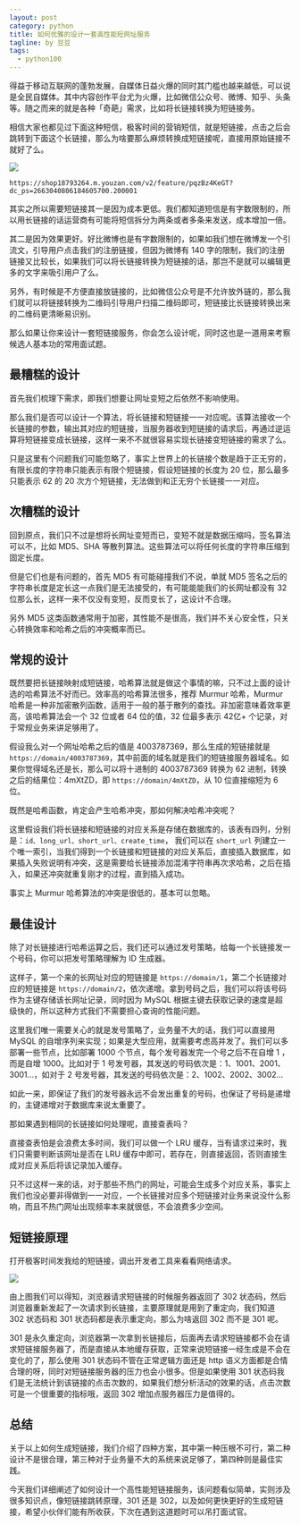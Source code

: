 ```yaml
---
layout: post
category: python
title: 如何优雅的设计一套高性能短网址服务
tagline: by 豆豆
tags: 
  - python100
---
```


得益于移动互联网的蓬勃发展，自媒体日益火爆的同时其门槛也越来越低，可以说是全民自媒体。其中内容创作平台尤为火爆，比如微信公众号、微博、知乎、头条等。随之而来的就是各种「奇葩」需求，比如将长链接转换为短链接务。

<!--more-->

相信大家也都见过下面这种短信，极客时间的营销短信，就是短链接，点击之后会跳转到下面这个长链接，那么为啥要那么麻烦转换成短链接呢，直接用原始链接不就好了么。

![](http://www.justdopython.com/assets/images/2020/12/short-url/001.jpg)

```
https://shop18793264.m.youzan.com/v2/feature/pqzBz4KeGT?dc_ps=2663040806184605700.200001
```

其实之所以需要短链接其一是因为成本更低。我们都知道短信是有字数限制的，所以用长链接的话运营商有可能将短信拆分为两条或者多条来发送，成本增加一倍。

其二是因为效果更好。好比微博也是有字数限制的，如果如我们想在微博发一个引流文，引导用户点击我们的注册链接，但因为微博有 140 字的限制，我们的注册链接又比较长，如果我们可以将长链接转换为短链接的话，那岂不是就可以编辑更多的文字来吸引用户了么。

另外，有时候是不方便直接放链接的，比如微信公众号是不允许放外链的，那么我们就可以将链接转换为二维码引导用户扫描二维码即可，短链接比长链接转换出来的二维码更清晰易识别。

那么如果让你来设计一套短链接服务，你会怎么设计呢，同时这也是一道用来考察候选人基本功的常用面试题。

## 最糟糕的设计

首先我们梳理下需求，即我们想要让网址变短之后依然不影响使用。

那么我们是否可以设计一个算法，将长链接和短链接一一对应呢。该算法接收一个长链接的参数，输出其对应的短链接，当服务器收到短链接的请求后，再通过逆运算将短链接变成长链接，这样一来不不就很容易实现长链接变短链接的需求了么。

只是这里有个问题我们可能忽略了，事实上世界上的长链接个数是趋于正无穷的，有限长度的字符串只能表示有限个短链接，假设短链接的长度为 20 位，那么最多只能表示 62 的 20 次方个短链接，无法做到和正无穷个长链接一一对应。

## 次糟糕的设计

回到原点，我们只不过是想将长网址变短而已，变短不就是数据压缩吗，签名算法可以不，比如 MD5、SHA 等散列算法。这些算法可以将任何长度的字符串压缩到固定长度。

但是它们也是有问题的，首先 MD5 有可能碰撞我们不说，单就 MD5 签名之后的字符串长度是定长这一点我们是无法接受的，有可能能能我们的长网址都没有 32 位那么长，这样一来不仅没有变短，反而变长了，这设计不合理。

另外 MD5 这类函数通常用于加密，其性能不是很高，我们并不关心安全性，只关心转换效率和哈希之后的冲突概率而已。

## 常规的设计

既然要把长链接映射成短链接，哈希算法就是做这个事情的嘛，只不过上面的设计选的哈希算法不好而已。效率高的哈希算法很多，推荐 Murmur 哈希，Murmur 哈希是一种非加密散列函数，适用于一般的基于散列的查找。非加密意味着效率更高，该哈希算法会一个 32 位或者 64 位的值，32 位最多表示 42亿+ 个记录，对于常规业务来讲足够用了。

假设我么对一个网址哈希之后的值是 4003787369，那么生成的短链接就是 `https://domain/4003787369`，其中前面的域名就是我们的短链接服务器域名。如果你觉得域名还是长，那么可以将十进制的 4003787369 转换为 62 进制，转换之后的结果位：4mXtZD，即 `https://domain/4mXtZD`，从 10 位直接缩短为 6 位。

既然是哈希函数，肯定会产生哈希冲突，那如何解决哈希冲突呢？

这里假设我们将长链接和短链接的对应关系是存储在数据库的，该表有四列，分别是：`id、long_url、short_url、create_time`，
我们可以在 `short_url` 列建立一个唯一索引，当我们得到一个长链接和短链接的对应关系后，直接插入数据库，如果插入失败说明有冲突，这是需要给长链接添加混淆字符串再次求哈希，之后在插入，如果还冲突就重复刚才的过程，直到插入成功。

事实上 Murmur 哈希算法的冲突是很低的，基本可以忽略。

## 最佳设计

除了对长链接进行哈希运算之后，我们还可以通过发号策略，给每一个长链接发一个号码，你可以把发号策略理解为 ID 生成器。

这样子，第一个来的长网址对应的短链接是 `https://domain/1`，第二个长链接对应的短链接是 `https://domain/2`，依次递增。拿到号码之后，我们可以将该号码作为主键存储该长网址记录，同时因为 MySQL 根据主键去获取记录的速度是超级快的，所以这种方式我们不需要担心查询的性能问题。

这里我们唯一需要关心的就是发号策略了，业务量不大的话，我们可以直接用 MySQL 的自增序列来实现；如果是大型应用，就需要考虑高并发了。我们可以多部署一些节点，比如部署 1000 个节点，每个发号器发完一个号之后不在自增 1 ，而是自增 1000。比如对于 1 号发号器，其发送的号码依次是：1、1001、2001、3001...，如对于 2 号发号器，其发送的号码依次是：2、1002、2002、3002...

如此一来，即保证了我们的发号器永远不会发出重复的号码，也保证了号码是递增的，主键递增对于数据库来说太重要了。

那如果遇到相同的长链接如何处理呢，直接查表吗？

直接查表怕是会浪费太多时间，我们可以做一个 LRU 缓存，当有请求过来时，我们只需要判断该网址是否在 LRU 缓存中即可，若存在，则直接返回，否则直接生成对应关系后将该记录加入缓存。

只不过这样一来的话，对于那些不热门的网址，可能会生成多个对应关系，事实上我们也没必要非得做到一一对应，一个长链接对应多个短链接对业务来说没什么影响，而且不热门网址出现频率本来就很低，不会浪费多少空间。

## 短链接原理

打开极客时间发我给的短链接，调出开发者工具来看看网络请求。

![](http://www.justdopython.com/assets/images/2020/12/short-url/002.png)

由上图我们可以得知，浏览器请求短链接的时候服务器返回了 302 状态码，然后浏览器重新发起了一次请求到长链接，主要原理就是用到了重定向，我们知道 302 状态码和 301 状态码都是表示重定向，那么为啥返回 302 而不是 301 呢。

301 是永久重定向，浏览器第一次拿到长链接后，后面再去请求短链接都不会在请求短链接服务器了，而是直接从本地缓存获取，正常来说短链接一经生成是不会在变化的了，那么使用 301 状态码不管在正常逻辑方面还是 http 语义方面都是合情合理的呀，同时对短链接服务器的压力也会小很多。但是如果使用 301 状态码我们是无法统计到该链接的点击次数的，如果我们想分析活动的效果的话，点击次数可是一个很重要的指标哦，返回 302 增加点服务器压力是值得的。

## 总结

关于以上如何生成短链接，我们介绍了四种方案，其中第一种压根不可行，第二种设计不是很合理，第三种对于业务量不大的系统来说足够了，第四种则是最佳实践。

今天我们详细阐述了如何设计一个高性能短链接服务，该问题看似简单，实则涉及很多知识点，像短链接跳转原理，301 还是 302，以及如何更快更好的生成短链接，希望小伙伴们能有所收获，下次在遇到这道题时可以吊打面试官。

